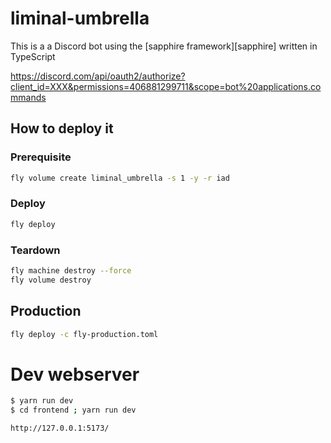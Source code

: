# liminal-umbrella 

This is a a Discord bot using the [sapphire framework][sapphire] written in TypeScript

https://discord.com/api/oauth2/authorize?client_id=XXX&permissions=406881299711&scope=bot%20applications.commands

## How to deploy it 

### Prerequisite

```sh
fly volume create liminal_umbrella -s 1 -y -r iad
```

### Deploy

```sh
fly deploy
```

### Teardown

```sh
fly machine destroy --force
fly volume destroy
```

## Production

```sh
fly deploy -c fly-production.toml
```

# Dev webserver

```sh
$ yarn run dev
$ cd frontend ; yarn run dev

http://127.0.0.1:5173/

